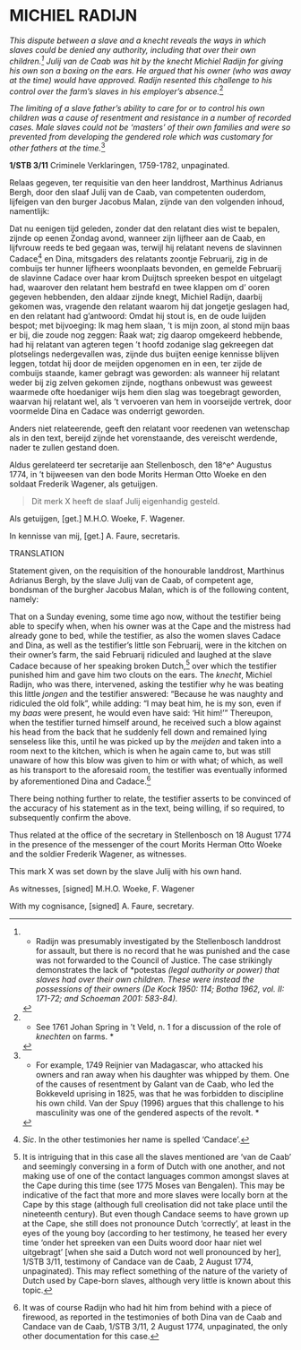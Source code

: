 # MICHIEL RADIJN

*This dispute between a slave and a *knecht* reveals the ways in which
slaves could be denied any authority, including that over their own
children.[^1] Julij van de Caab was hit by the *knecht* Michiel
Radijn for giving his own son a boxing on the ears. He argued that his
owner (who was away at the time) would have approved. Radijn resented
this challenge to his control over the farm’s slaves in his employer’s
absence.*[^2]

*The limiting of a slave father’s ability to care for or to control his
own children was a cause of resentment and resistance in a number of
recorded cases. Male slaves could not be ‘masters’ of their own families
and were so prevented from developing the gendered role which was
customary for other fathers at the time.*[^3]

**1/STB 3/11** Criminele Verklaringen, 1759-1782, unpaginated.

Relaas gegeven, ter requisitie van den heer landdrost, Marthinus
Adrianus Bergh, door den slaaf Julij van de Caab, van competenten
ouderdom, lijfeigen van den burger Jacobus Malan, zijnde van den
volgenden inhoud, namentlijk:

Dat nu eenigen tijd geleden, zonder dat den relatant dies wist te
bepalen, zijnde op eenen Zondag avond, wanneer zijn lijfheer aan de
Caab, en lijfvrouw reeds te bed gegaan was, terwijl hij relatant nevens
de slavinnen Cadace[^4] en Dina, mitsgaders des relatants zoontje
Februarij, zig in de combuijs ter hunner lijfheers woonplaats bevonden,
en gemelde Februarij de slavinne Cadace over haar krom Duijtsch spreeken
bespot en uitgelagt had, waarover den relatant hem bestrafd en twee
klappen om d’ ooren gegeven hebbenden, den aldaar zijnde knegt, Michiel
Radijn, daarbij gekomen was, vragende den relatant waarom hij dat
jongetje geslagen had, en den relatant had g’antwoord: Omdat hij stout
is, en de oude luijden bespot; met bijvoeging: Ik mag hem slaan, ’t is
mijn zoon, al stond mijn baas er bij, die zoude nog zeggen: Raak wat;
zig daarop omgekeerd hebbende, had hij relatant van agteren tegen ’t
hoofd zodanige slag gekreegen dat plotselings nedergevallen was, zijnde
dus buijten eenige kennisse blijven leggen, totdat hij door de meijden
opgenomen en in een, ter zijde de combuijs staande, kamer gebragt was
geworden: als wanneer hij relatant weder bij zig zelven gekomen zijnde,
nogthans onbewust was geweest waarmede ofte hoedaniger wijs hem dien
slag was toegebragt geworden, waarvan hij relatant wel, als ’t vervoeren
van hem in voorseijde vertrek, door voormelde Dina en Cadace was
onderrigt geworden.

Anders niet relateerende, geeft den relatant voor reedenen van
wetenschap als in den text, bereijd zijnde het vorenstaande, des
vereischt werdende, nader te zullen gestand doen.

Aldus gerelateerd ter secretarije aan Stellenbosch, den 18^e^ Augustus
1774, in ’t bijweesen van den bode Morits Herman Otto Woeke en den
soldaat Frederik Wagener, als getuijgen.

> Dit merk X heeft de slaaf Julij eigenhandig gesteld.

Als getuijgen, \[get.\] M.H.O. Woeke, F. Wagener.

In kennisse van mij, \[get.\] A. Faure, secretaris.

TRANSLATION

Statement given, on the requisition of the honourable landdrost,
Marthinus Adrianus Bergh, by the slave Julij van de Caab, of competent
age, bondsman of the burgher Jacobus Malan, which is of the following
content, namely:

That on a Sunday evening, some time ago now, without the testifier being
able to specify when, when his owner was at the Cape and the mistress
had already gone to bed, while the testifier, as also the women slaves
Cadace and Dina, as well as the testifier’s little son Februarij, were
in the kitchen on their owner’s farm, the said Februarij ridiculed and
laughed at the slave Cadace because of her speaking broken Dutch,[^5]
over which the testifier punished him and gave him two clouts on the
ears. The *knecht*, Michiel Radijn, who was there, intervened, asking
the testifier why he was beating this little *jongen* and the testifier
answered: “Because he was naughty and ridiculed the old folk”, while
adding: “I may beat him, he is my son, even if my *baas* were present,
he would even have said: ‘Hit him!’” Thereupon, when the testifier
turned himself around, he received such a blow against his head from the
back that he suddenly fell down and remained lying senseless like this,
until he was picked up by the *meijden* and taken into a room next to
the kitchen, which is when he again came to, but was still unaware of
how this blow was given to him or with what; of which, as well as his
transport to the aforesaid room, the testifier was eventually informed
by aforementioned Dina and Cadace.[^6]

There being nothing further to relate, the testifier asserts to be
convinced of the accuracy of his statement as in the text, being
willing, if so required, to subsequently confirm the above.

Thus related at the office of the secretary in Stellenbosch on 18 August
1774 in the presence of the messenger of the court Morits Herman Otto
Woeke and the soldier Frederik Wagener, as witnesses.

This mark X was set down by the slave Julij with his own hand.

As witnesses, \[signed\] M.H.O. Woeke, F. Wagener

With my cognisance, \[signed\] A. Faure, secretary.

[^1]: * Radijn was presumably investigated by the Stellenbosch landdrost
    for assault, but there is no record that he was punished and the
    case was not forwarded to the Council of Justice. The case
    strikingly demonstrates the lack of *potestas *(legal authority or
    power) that slaves had over their own children. These were instead
    the possessions of their owners (De Kock 1950: 114; Botha 1962, vol.
    II: 171-72; and Schoeman 2001: 583-84).*

[^2]: * See 1761 Johan Spring in ’t Veld, n. 1 for a discussion of the
    role of *knechten* on farms. *

[^3]: * For example, 1749 Reijnier van Madagascar, who attacked his
    owners and ran away when his daughter was whipped by them. One of
    the causes of resentment by Galant van de Caab, who led the
    Bokkeveld uprising in 1825, was that he was forbidden to discipline
    his own child. Van der Spuy (1996) argues that this challenge to his
    masculinity was one of the gendered aspects of the revolt. *

[^4]:  *Sic*. In the other testimonies her name is spelled ‘Candace’.

[^5]:  It is intriguing that in this case all the slaves mentioned are
    ‘van de Caab’ and seemingly conversing in a form of Dutch with one
    another, and not making use of one of the contact languages common
    amongst slaves at the Cape during this time (see 1775 Moses van
    Bengalen). This may be indicative of the fact that more and more
    slaves were locally born at the Cape by this stage (although full
    creolisation did not take place until the nineteenth century). But
    even though Candace seems to have grown up at the Cape, she still
    does not pronounce Dutch ‘correctly’, at least in the eyes of the
    young boy (according to her testimony, he teased her every time
    ‘onder het spreeken van een Duits woord door haar niet wel
    uitgebragt’ \[when she said a Dutch word not well pronounced by
    her\], 1/STB 3/11, testimony of Candace van de Caab, 2 August 1774,
    unpaginated). This may reflect something of the nature of the
    variety of Dutch used by Cape-born slaves, although very little is
    known about this topic.

[^6]:  It was of course Radijn who had hit him from behind with a piece
    of firewood, as reported in the testimonies of both Dina van de Caab
    and Candace van de Caab, 1/STB 3/11, 2 August 1774, unpaginated, the
    only other documentation for this case.
